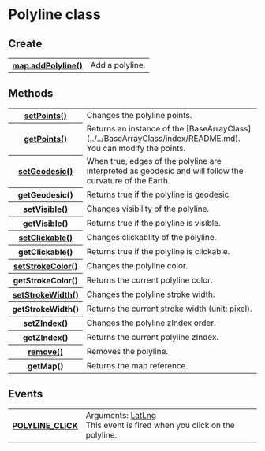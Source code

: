 # Polyline class

## Create

<table>
    <tr>
        <th><a href="./addPolyline/README.md">map.addPolyline()</a></th>
        <td>Add a polyline.</td>
    </tr>
</table>

## Methods
<table>
    <tr>
        <th><a href="./setPoints/README.md">setPoints()</a></th>
        <td>Changes the polyline points.</td>
    </tr>
    <tr>
        <th><a href="./getPoints/README.md">getPoints()</a></th>
        <td>Returns an instance of the [BaseArrayClass](../../BaseArrayClass/index/README.md).<br>
          You can modify the points.</td>
    </tr>
    <tr>
        <th><a href="./setGeodesic/README.md">setGeodesic()</a></th>
        <td>When true, edges of the polyline are interpreted as geodesic and will follow the curvature of the Earth. </td>
    </tr>
    <tr>
        <th>getGeodesic()</th>
        <td>Returns true if the polyline is geodesic.</td>
    </tr>
    <tr>
        <th><a href="./setVisible/README.md">setVisible()</a></th>
        <td>Changes visibility of the polyline.</td>
    </tr>
    <tr>
        <th>getVisible()</th>
        <td>Returns true if the polyline is visible.</td>
    </tr>
    <tr>
        <th><a href="./setClickable/README.md">setClickable()</a></th>
        <td>Changes clickablity of the polyline.</td>
    </tr>
    <tr>
        <th>getClickable()</th>
        <td>Returns true if the polyline is clickable.</td>
    </tr>
    <tr>
        <th><a href="./setStrokeColor/README.md">setStrokeColor()</a></th>
        <td>Changes the polyline color.</td>
    </tr>
    <tr>
        <th>getStrokeColor()</th>
        <td>Returns the current polyline color.</td>
    </tr>
    <tr>
        <th><a href="./setStrokeWidth/README.md">setStrokeWidth()</a></th>
        <td>Changes the polyline stroke width.</td>
    </tr>
    <tr>
        <th>getStrokeWidth()</th>
        <td>Returns the current stroke width (unit: pixel).</td>
    </tr>
    <tr>
        <th><a href="./setZIndex/README.md">setZIndex()</a></th>
        <td>Changes the polyline zIndex order.</td>
    </tr>
    <tr>
        <th>getZIndex()</th>
        <td>Returns the current polyline zIndex.</td>
    </tr>
    <tr>
        <th><a href="./remove/README.md">remove()</a></th>
        <td>Removes the polyline.</td>
    </tr>
    <tr>
        <th>getMap()</th>
        <td>Returns the map reference.</td>
    </tr>
</table>

## Events

<table>
    <tr>
        <th><a href="./POLYLINE_CLICK/README.md">POLYLINE_CLICK</a></th>
        <td>Arguments:  <a href="../LatLng/README.md">LatLng</a><br>This event is fired when you click on the polyline.</td>
    </tr>
</table>
